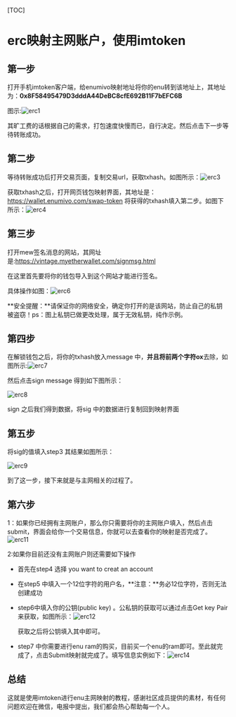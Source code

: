 [TOC]

# erc映射主网账户，使用imtoken

## 第一步

打开手机imtoken客户端，给enumivo映射地址将你的enu转到该地址上，其地址为：**0x8F58495479D3dddA44DeBC8cfE692B11F7bEFC6B**

图示:![erc1](.\erc1.jpg)

其旷工费的话根据自己的需求，打包速度快慢而已，自行决定。然后点击下一步等待转账成功。

## 第二步

等待转账成功后打开交易页面，复制交易url，获取txhash。如图所示：![erc3](.\erc3.jpg)

获取txhash之后，打开网页钱包映射界面，其地址是：https://wallet.enumivo.com/swap-token 将获得的txhash填入第二步。如图下所示：![erc4](.\erc4.jpg)

## 第三步

打开mew签名消息的网站，其网址是:https://vintage.myetherwallet.com/signmsg.html

在这里首先要将你的钱包导入到这个网站才能进行签名。

具体操作如图：![erc6](.\erc6.jpg)

**安全提醒：**请保证你的网络安全，确定你打开的是该网站，防止自己的私钥被盗窃！ps：图上私钥已做更改处理，属于无效私钥，纯作示例。

## 第四步

在解锁钱包之后，将你的txhash放入message 中，**并且将前两个字符ox**去除，如图所示:![erc7](.\erc7.png)

然后点击sign message 得到如下图所示：

![erc8](.\erc8.png)

sign 之后我们得到数据，将sig 中的数据进行复制回到映射界面

## 第五步

将sig的值填入step3 其结果如图所示：

![erc9](.\erc9.png)

到了这一步，接下来就是与主网相关的过程了。

## 第六步

1：如果你已经拥有主网账户，那么你只需要将你的主网账户填入，然后点击submit，界面会给你一个交易信息，你就可以去查看你的映射是否完成了。![erc11](.\erc11.png)

2:如果你目前还没有主网账户则还需要如下操作

* 首先在step4 选择 you want to creat an account 

* 在step5 中填入一个12位字符的用户名，**注意：**务必12位字符，否则无法创建成功

* step6中填入你的公钥(public key) 。公私钥的获取可以通过点击Get key Pair 来获取，如图所示：![erc12](.\erc12.png)

  获取之后将公钥填入其中即可。

* step7 中你需要进行enu ram的购买，目前买一个enu的ram即可。至此就完成了，点击Submit映射就完成了。填写信息实例如下：![erc14](.\erc14.png)

## 总结

这就是使用imtoken进行enu主网映射的教程，感谢社区成员提供的素材，有任何问题欢迎在微信，电报中提出，我们都会热心帮助每一个人。









